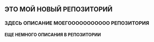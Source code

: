 ## ЭТО МОЙ НОВЫЙ РЕПОЗИТОРИЙ

### ЗДЕСЬ ОПИСАНИЕ МОЕГООООООООООО РЕПОЗИТОРИЯ

#### ЕЩЕ НЕМНОГО ОПИСАНИЯ В РЕПОЗИТОРИИ
